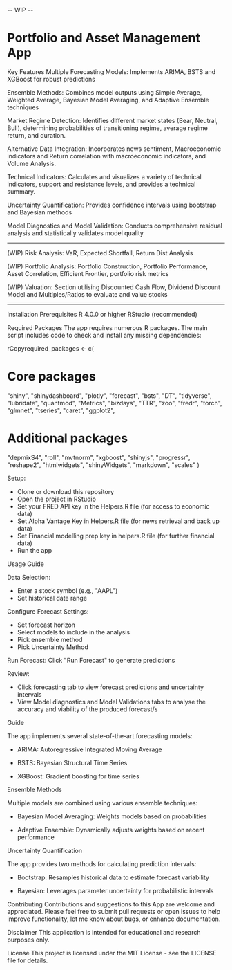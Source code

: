 -- WIP --

# Portfolio and Asset Management App

Key Features
Multiple Forecasting Models: Implements ARIMA, BSTS and XGBoost for robust predictions

Ensemble Methods: Combines model outputs using Simple Average, Weighted Average, Bayesian Model Averaging, and Adaptive Ensemble techniques 

Market Regime Detection: Identifies different market states (Bear, Neutral, Bull), determining probabilities of transitioning regime, average regime return, and duration. 

Alternative Data Integration: Incorporates news sentiment, Macroeconomic indicators and Return correlation with macroeconomic indicators, and Volume Analysis.

Technical Indicators: Calculates and visualizes a variety of technical indicators, support and resistance levels, and provides a technical summary.

Uncertainty Quantification: Provides confidence intervals using bootstrap and Bayesian methods

Model Diagnostics and Model Validation: Conducts comprehensive residual analysis and statistically validates model quality

--------------------------------------------------------------------------------------------------------------------------------------
(WIP) Risk Analysis: VaR, Expected Shortfall, Return Dist Analysis

(WIP) Portfolio Analysis: Portfolio Construction, Portfolio Performance, Asset Correlation, Efficient Frontier, portfolio risk metrics

(WIP) Valuation: Section utilising Discounted Cash Flow, Dividend Discount Model and Multiples/Ratios to evaluate and value stocks

---------------------------------------------------------------------------------------------------------------------------------------

Installation
Prerequisites
R 4.0.0 or higher RStudio (recommended)

Required Packages
The app requires numerous R packages. The main script includes code to check and install any missing dependencies:

rCopyrequired_packages <- c(
  # Core packages
 "shiny", "shinydashboard", "plotly", "forecast", "bsts", "DT", 
  "tidyverse", "lubridate", "quantmod", "Metrics", "bizdays", "TTR", 
  "zoo", "fredr", "torch", "glmnet", "tseries", "caret", "ggplot2", 
  # Additional packages
  "depmixS4", "roll", "mvtnorm", "xgboost", "shinyjs", "progressr",
  "reshape2", "htmlwidgets", "shinyWidgets", "markdown", "scales"
)

Setup:
- Clone or download this repository
- Open the project in RStudio
- Set your FRED API key in the Helpers.R file (for access to economic data)
- Set Alpha Vantage Key in Helpers.R file (for news retrieval and back up data)
- Set Financial modelling prep key in helpers.R file (for further financial data)
- Run the app
  
Usage Guide

Data Selection:
- Enter a stock symbol (e.g., "AAPL")
- Set historical date range
  
Configure Forecast Settings:
- Set forecast horizon
- Select models to include in the analysis
- Pick ensemble method
- Pick Uncertainty Method

  
Run Forecast:
Click "Run Forecast" to generate predictions

Review:
- Click forecasting tab to view forecast predictions and uncertainty intervals
- View Model diagnostics and Model Validations tabs to analyse the accuracy and viability of the produced forecast/s


Guide

The app implements several state-of-the-art forecasting models:

- ARIMA: Autoregressive Integrated Moving Average

- BSTS: Bayesian Structural Time Series

- XGBoost: Gradient boosting for time series

Ensemble Methods

Multiple models are combined using various ensemble techniques:

- Bayesian Model Averaging: Weights models based on probabilities

- Adaptive Ensemble: Dynamically adjusts weights based on recent performance

Uncertainty Quantification

The app provides two methods for calculating prediction intervals:

- Bootstrap: Resamples historical data to estimate forecast variability

- Bayesian: Leverages parameter uncertainty for probabilistic intervals

Contributing
Contributions and suggestions to this App are welcome and appreciated. Please feel free to submit pull requests or open issues to help improve functionality, let me know about bugs, or enhance documentation.

Disclaimer
This application is intended for educational and research purposes only. 

License
This project is licensed under the MIT License - see the LICENSE file for details.
